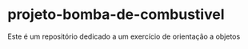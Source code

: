 # projeto-bomba-de-combustivel
Este é um repositório dedicado a um exercício de orientação a objetos
